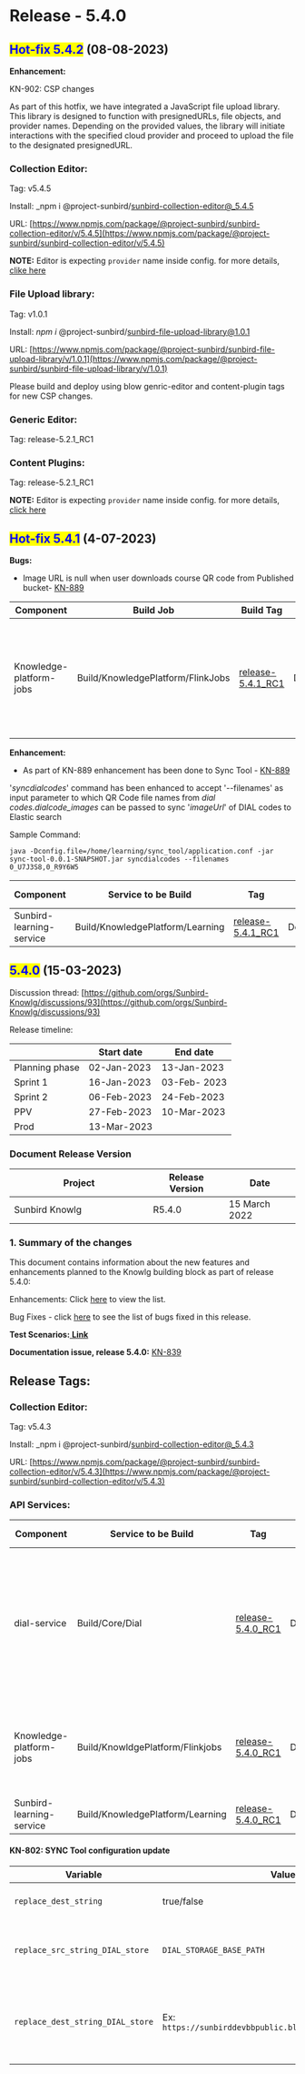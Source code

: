 # Release - 5.4.0

## <mark style="color:blue;">Hot-fix 5.4.2</mark> (08-08-2023)

**Enhancement:**

KN-902: CSP changes

As part of this hotfix, we have integrated a JavaScript file upload library. This library is designed to function with presignedURLs, file objects, and provider names. Depending on the provided values, the library will initiate interactions with the specified cloud provider and proceed to upload the file to the designated presignedURL.

### Collection **Editor**:

Tag: v5.4.5

Install: _npm i @project-sunbird/sunbird-collection-editor@_5.4.5

URL: [https://www.npmjs.com/package/@project-sunbird/sunbird-collection-editor/v/5.4.5](https://www.npmjs.com/package/@project-sunbird/sunbird-collection-editor/v/5.4.5)

**NOTE:** Editor is expecting `provider` name inside config. for more details, [clike here](https://github.com/Sunbird-Knowlg/sunbird-collection-editor/blob/release-5.4.0/docs/CONFIGURATION.md)

### File Upload library:

Tag: v1.0.1

Install: _npm i_ @project-sunbird/sunbird-file-upload-library@1.0.1

URL: [https://www.npmjs.com/package/@project-sunbird/sunbird-file-upload-library/v/1.0.1](https://www.npmjs.com/package/@project-sunbird/sunbird-file-upload-library/v/1.0.1)



Please build and deploy using blow genric-editor and content-plugin tags for new CSP changes.

### Generic **Editor**:

Tag: release-5.2.1\_RC1

### Content Plugins:

Tag: release-5.2.1\_RC1

**NOTE:** Editor is expecting `provider` name inside config. for more details, [click here](https://github.com/Sunbird-Knowlg/sunbird-generic-editor/blob/release-5.2.1/README.md)

## <mark style="color:blue;">Hot-fix 5.4.1</mark> (4-07-2023)

**Bugs:**

* Image URL is null when user downloads course QR code from Published bucket- [KN-889](https://project-sunbird.atlassian.net/browse/KN-889)

| Component               | Build Job                         | Build Tag                                                                                                       | Deploy Job                         | Deployment                                                                                                | Comment                                                                                   |
| ----------------------- | --------------------------------- | --------------------------------------------------------------------------------------------------------------- | ---------------------------------- | --------------------------------------------------------------------------------------------------------- | ----------------------------------------------------------------------------------------- |
| Knowledge-platform-jobs | Build/KnowledgePlatform/FlinkJobs | [release-5.4.1\_RC1](https://github.com/Sunbird-Knowlg/knowledge-platform-jobs/releases/tag/release-5.4.1\_RC1) | Deploy/KnowledgePlatform/FlinkJobs | [release-5.4.1\_RC1](https://github.com/Sunbird-Knowlg/sunbird-learning-platform/tree/release-5.4.1\_RC1) | <p>Jobs to be deployed:</p><p><strong>qrcode-image-generator</strong></p><p>flink job</p> |

**Enhancement:**

* As part of KN-889 enhancement has been done to Sync Tool - [KN-889](https://project-sunbird.atlassian.net/browse/KN-889)

'_syncdialcodes_' command has been enhanced to accept '--filenames' as input parameter to which QR Code file names from _dial codes.dialcode\_images_ can be passed to sync '_imageUrl_' of DIAL codes to Elastic search

Sample Command:

```
java -Dconfig.file=/home/learning/sync_tool/application.conf -jar sync-tool-0.0.1-SNAPSHOT.jar syncdialcodes --filenames 0_U7J3S8,0_R9Y6W5
```

<table><thead><tr><th width="186.5">Component</th><th>Service to be Build</th><th width="100">Tag</th><th>Deploy Job</th><th>Deployment Tag</th><th>Comment</th></tr></thead><tbody><tr><td>Sunbird-learning-service</td><td>Build/KnowledgePlatform/Learning</td><td><a href="https://github.com/Sunbird-Knowlg/sunbird-learning-platform/releases/tag/release-5.4.1_RC1">release-5.4.1_RC1</a></td><td>Deploy/KnowledgePlatform/Learning</td><td><a href="https://github.com/Sunbird-Knowlg/sunbird-learning-platform/releases/tag/release-5.4.1_RC1">release-5.4.1_RC1</a></td><td></td></tr></tbody></table>

## <mark style="color:blue;">5.4.0</mark> (15-03-2023)

Discussion thread: [https://github.com/orgs/Sunbird-Knowlg/discussions/93](https://github.com/orgs/Sunbird-Knowlg/discussions/93)

Release timeline:

|                | Start date  | End date     |
| -------------- | ----------- | ------------ |
| Planning phase | 02-Jan-2023 | 13-Jan-2023  |
| Sprint 1       | 16-Jan-2023 | 03-Feb- 2023 |
| Sprint 2       | 06-Feb-2023 | 24-Feb-2023  |
| PPV            | 27-Feb-2023 | 10-Mar-2023  |
| Prod           | 13-Mar-2023 |              |

### Document Release Version

<table><thead><tr><th width="229">Project</th><th>Release Version</th><th>Date</th></tr></thead><tbody><tr><td>Sunbird Knowlg</td><td>R5.4.0</td><td>15 March 2022</td></tr></tbody></table>

### **1. Summary of the changes**

This document contains information about the new features and enhancements planned to the Knowlg building block as part of release 5.4.0:

Enhancements: Click [here](https://project-sunbird.atlassian.net/issues/?filter=12759\&jql=project%20%3D%20KN%20AND%20issuetype%20in%20\(Documentation-Issue%2C%20Minor-Enhancement%2C%20RFC\)%20AND%20status%20in%20\(Done%2C%20%22In%20Validation%22\)%20AND%20labels%20in%20\(QA\_Not\_Required%2C%20QA\_Required%2C%20QA\_Required\_Regression%2C%20Regression\)%20AND%20Sprint%20in%20\(351%2C%20352\)%20ORDER%20BY%20key%20ASC%2C%20created%20DESC) to view the list.&#x20;

Bug Fixes - click [here](https://project-sunbird.atlassian.net/issues/?filter=12759\&jql=project%20%3D%20KN%20AND%20issuetype%20%3D%20Bug%20AND%20status%20in%20\(Done%2C%20%22In%20Validation%22\)%20AND%20labels%20in%20\(QA\_Not\_Required%2C%20QA\_Required%2C%20QA\_Required\_Regression%2C%20Regression\)%20AND%20Sprint%20in%20\(351%2C%20352\)%20ORDER%20BY%20key%20ASC%2C%20created%20DESC) to see the list of bugs fixed in this release.

**Test Scenarios:**[ **Link**](https://docs.google.com/spreadsheets/d/1YOe4QB0gqA53gFTzsP-6MtQI02EaKiUzn1SPihZPaeM/edit#gid=117864265)

**Documentation issue, release 5.4.0:** [KN-839](https://project-sunbird.atlassian.net/browse/KN-839)

## Release Tags:

### Collection **Editor**:

Tag: v5.4.3

Install: _npm i @project-sunbird/sunbird-collection-editor@_5.4.3

URL: [https://www.npmjs.com/package/@project-sunbird/sunbird-collection-editor/v/5.4.3](https://www.npmjs.com/package/@project-sunbird/sunbird-collection-editor/v/5.4.3)

### API Services:

<table><thead><tr><th width="186.5">Component</th><th>Service to be Build</th><th width="100">Tag</th><th>Deploy Job</th><th>Deployment Tag</th><th>Comment</th></tr></thead><tbody><tr><td>dial-service</td><td>Build/Core/Dial</td><td><a href="https://github.com/Sunbird-Knowlg/sunbird-dial-service/releases/tag/release-5.4.0_RC1">release-5.4.0_RC1</a></td><td>Deploy/Kubernetes/Dial</td><td><a href="https://github.com/project-sunbird/sunbird-devops/releases/tag/release-5.4.0-knowlg_RC1">release-5.4.0-knowlg_RC1</a></td><td>Deploy Tag is given for reference only. Please do not use directly for deployment. For Detailed Configuration Details, Please refer to SYNC Tool configuration</td></tr><tr><td>Knowledge-platform-jobs</td><td>Build/KnowldgePlatform/Flinkjobs</td><td><a href="https://github.com/project-sunbird/knowledge-platform-jobs/releases/tag/release-5.4.0_RC1">release-5.4.0_RC1</a></td><td>Deploy/KnowledgePlatform/FlinkJobs</td><td><a href="https://github.com/project-sunbird/sunbird-learning-platform/releases/tag/release-5.4.0_RC1">release-5.4.0_RC1</a></td><td><p>Deploy the </p><p><strong>qrcode-image-generator</strong></p><p>flink job</p></td></tr><tr><td>Sunbird-learning-service</td><td>Build/KnowledgePlatform/Learning</td><td><a href="https://github.com/project-sunbird/sunbird-learning-platform/releases/tag/release-5.4.0_RC1">release-5.4.0_RC1</a></td><td>Deploy/KnowledgePlatform/Learning</td><td><a href="https://github.com/project-sunbird/sunbird-learning-platform/releases/tag/release-5.4.0_RC1">release-5.4.0_RC1</a></td><td></td></tr></tbody></table>

#### KN-802: SYNC Tool configuration update

| **Variable**                     | **Values**                                                  | **description**                                                                                                                                         |
| -------------------------------- | ----------------------------------------------------------- | ------------------------------------------------------------------------------------------------------------------------------------------------------- |
| `replace_dest_string`            | true/false                                                  | Used to specify if the Relative path string replace is to be enabled                                                                                    |
| `replace_src_string_DIAL_store`  | `DIAL_STORAGE_BASE_PATH`                                    | Currently configured relative path variable name to be stored in database instead of BLOB absolute URL                                                  |
| `replace_dest_string_DIAL_store` | Ex: `https://sunbirddevbbpublic.blob.core.windows.net/dial` | BLOB URL and container combination value that is used to replace ‘`DIAL_STORAGE_BASE_PATH`’ relative path variable while syncing image ‘url’ data to ES |

###
